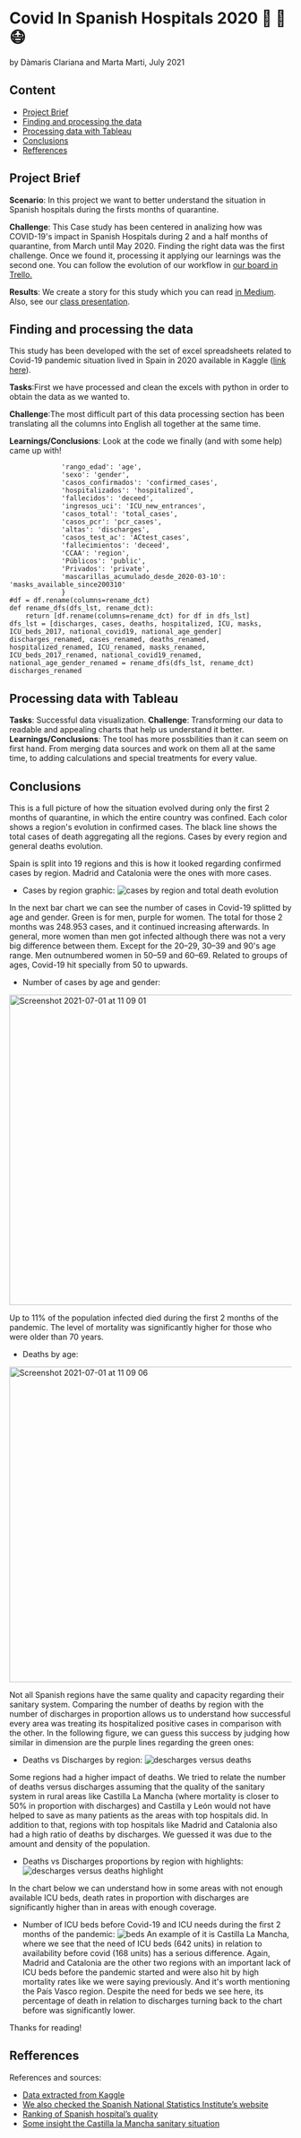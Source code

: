 # Covid In Spanish Hospitals 2020 🏥 🛌 😷
by Dàmaris Clariana and Marta Marti, July 2021

## Content

- [Project Brief](#project-brief)
- [Finding and processing the data](#finding-and-processing-the-data)
- [Processing data with Tableau](#processing-data-with-tableau)
- [Conclusions](#conclusions)
- [Refferences](#refferences)


## Project Brief

__Scenario__: In this project we want to better understand the situation in Spanish hospitals during the firsts months of quarantine.

__Challenge__: This Case study has been centered in analizing how was COVID-19's impact in Spanish Hospitals during 2 and a half months of quarantine, from March until May 2020. Finding the right data was the first challenge. Once we found it, processing it applying our learnings was the second one.
You can follow the evolution of our workflow in [our board in Trello.](https://trello.com/b/gMolkS8a/spain-covid19-evolution)

__Results__: We create a story for this study which you can read [in Medium](https://damarisclariana.medium.com/once-upon-a-time-in-2020-f69d2bfbf688). Also, see our [class presentation](https://docs.google.com/presentation/d/1dQKDws_-9TbYiWTeNklnyJOZwzONCreBCL8sHWzBlGM/edit?usp=sharing).

## Finding and processing the data 

This study has been developed with the set of excel spreadsheets related to Covid-19 pandemic situation lived in Spain in 2020 available in Kaggle ([link here](https://www.kaggle.com/danigarci1/covid19-in-spain)).

__Tasks__:First we have processed and clean the excels with python in order to obtain the data as we wanted to.

__Challenge__:The most difficult part of this data processing section has been translating all the columns into English all together at the same time.

__Learnings/Conclusions__: Look at the code we finally (and with some help) came up with!

```rename_dct = {'fecha': 'date',
             'rango_edad': 'age',
             'sexo': 'gender',
             'casos_confirmados': 'confirmed_cases',
             'hospitalizados': 'hospitalized',
             'fallecidos': 'deceed',
             'ingresos_uci': 'ICU_new_entrances',
             'casos_total': 'total_cases',
             'casos_pcr': 'pcr_cases',
             'altas': 'discharges',
             'casos_test_ac': 'ACtest_cases',
             'fallecimientos': 'deceed',
             'CCAA': 'region',
             'Públicos': 'public',
             'Privados': 'private',
             'mascarillas_acumulado_desde_2020-03-10': 'masks_available_since200310'
             }
#df = df.rename(columns=rename_dct)
def rename_dfs(dfs_lst, rename_dct):
    return [df.rename(columns=rename_dct) for df in dfs_lst]
dfs_lst = [discharges, cases, deaths, hospitalized, ICU, masks, ICU_beds_2017, national_covid19, national_age_gender]
discharges_renamed, cases_renamed, deaths_renamed, hospitalized_renamed, ICU_renamed, masks_renamed, ICU_beds_2017_renamed, national_covid19_renamed, national_age_gender_renamed = rename_dfs(dfs_lst, rename_dct)
discharges_renamed
```

## Processing data with Tableau  

__Tasks__: Successful data visualization.
__Challenge__: Transforming our data to readable and appealing charts that help us understand it better.
__Learnings/Conclusions__: The tool has more possbilities than it can seem on first hand. From merging data sources and work on them all at the same time, to adding calculations and special treatments for every value.

## Conclusions

This is a full picture of how the situation evolved during only the first 2 months of quarantine, in which the entire country was confined. 
Each color shows a region's evolution in confirmed cases. The black line shows the total cases of death aggregating all the regions.
Cases by every region and general deaths evolution.

Spain is split into 19 regions and this is how it looked regarding confirmed cases by region. Madrid and Catalonia were the ones with more cases.

- Cases by region graphic:
![cases by region and total death evolution](https://user-images.githubusercontent.com/30186859/124112488-a08e4900-da6a-11eb-8136-20a19db7eea4.jpg)

In the next bar chart we can see the number of cases in Covid-19 splitted by age and gender. Green is for men, purple for women. 
The total for those 2 months was 248.953 cases, and it continued increasing afterwards.
In general, more women than men got infected although there was not a very big difference between them. Except for the 20–29, 30–39 and 90's age range. Men outnumbered women in 50–59 and 60–69.
Related to groups of ages, Covid-19 hit specially from 50 to upwards.

- Number of cases by age and gender:
<img width="554" alt="Screenshot 2021-07-01 at 11 09 01" src="https://user-images.githubusercontent.com/30186859/124134436-20281200-da83-11eb-8d94-2617c45582df.png">

Up to 11% of the population infected died during the first 2 months of the pandemic. The level of mortality was significantly higher for those who were older than 70 years.

- Deaths by age:
<img width="563" alt="Screenshot 2021-07-01 at 11 09 06" src="https://user-images.githubusercontent.com/30186859/124134673-5c5b7280-da83-11eb-886d-800d342a3241.png">

Not all Spanish regions have the same quality and capacity regarding their sanitary system. Comparing the number of deaths by region with the number of discharges in proportion allows us to understand how successful every area was treating its hospitalized positive cases in comparison with the other.
In the following figure, we can guess this success by judging how similar in dimension are the purple lines regarding the green ones:

- Deaths vs Discharges by region:
![descharges versus deaths](https://user-images.githubusercontent.com/30186859/124134822-82811280-da83-11eb-8961-f0d0a441284b.jpg)

Some regions had a higher impact of deaths. 
We tried to relate the number of deaths versus discharges assuming that the quality of the sanitary system in rural areas like Castilla La Mancha (where mortality is closer to 50% in proportion with discharges) and Castilla y León would not have helped to save as many patients as the areas with top hospitals did.
In addition to that, regions with top hospitals like Madrid and Catalonia also had a high ratio of deaths by discharges. We guessed it was due to the amount and density of the population.

- Deaths vs Discharges proportions by region with highlights:
![descharges versus deaths highlight](https://user-images.githubusercontent.com/30186859/124134863-90cf2e80-da83-11eb-8995-d83921b4586b.jpg)

In the chart below we can understand how in some areas with not enough available ICU beds, death rates in proportion with discharges are significantly higher than in areas with enough coverage.

- Number of ICU beds before Covid-19 and ICU needs during the first 2 months of the pandemic:
![beds](https://user-images.githubusercontent.com/30186859/124134984-b1978400-da83-11eb-82bd-e08797ebb365.jpg)
An example of it is Castilla La Mancha, where we see that the need of ICU beds (642 units) in relation to availability before covid (168 units) has a serious difference.
Again, Madrid and Catalonia are the other two regions with an important lack of ICU beds before the pandemic started and were also hit by high mortality rates like we were saying previously.
And it's worth mentioning the País Vasco region. Despite the need for beds we see here, its percentage of death in relation to discharges turning back to the chart before was significantly lower.

Thanks for reading!

## Refferences

References and sources:
- [Data extracted from Kaggle](https://www.kaggle.com/danigarci1/covid19-in-spain)
- [We also checked the Spanish National Statistics Institute’s website](www.ine.es)
- [Ranking of Spanish hospital’s quality](https://www.merco.info/es/monitor-reputacion-sanitaria-hospitales)
- [Some insight the Castilla la Mancha sanitary situation](https://www.castillalamancha.es/sites/default/files/documentos/20120511/catalogo_2002.pdf)




